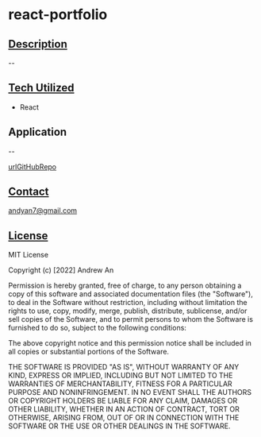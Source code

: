 # react-portfolio

## [Description](Description)
--

## [Tech Utilized](Tech_Utilized)
* React

## Application
--

[urlGitHubRepo](https://github.com/AndyAn7/react-portfolio.git)

<!-- ![image]()

![image]() -->

## [Contact](Contact)
andyan7@gmail.com

## [License](License)
MIT License

Copyright (c) [2022] Andrew An

Permission is hereby granted, free of charge, to any person obtaining a copy
of this software and associated documentation files (the "Software"), to deal
in the Software without restriction, including without limitation the rights
to use, copy, modify, merge, publish, distribute, sublicense, and/or sell
copies of the Software, and to permit persons to whom the Software is
furnished to do so, subject to the following conditions:

The above copyright notice and this permission notice shall be included in all
copies or substantial portions of the Software.

THE SOFTWARE IS PROVIDED "AS IS", WITHOUT WARRANTY OF ANY KIND, EXPRESS OR
IMPLIED, INCLUDING BUT NOT LIMITED TO THE WARRANTIES OF MERCHANTABILITY,
FITNESS FOR A PARTICULAR PURPOSE AND NONINFRINGEMENT. IN NO EVENT SHALL THE
AUTHORS OR COPYRIGHT HOLDERS BE LIABLE FOR ANY CLAIM, DAMAGES OR OTHER
LIABILITY, WHETHER IN AN ACTION OF CONTRACT, TORT OR OTHERWISE, ARISING FROM,
OUT OF OR IN CONNECTION WITH THE SOFTWARE OR THE USE OR OTHER DEALINGS IN THE
SOFTWARE.
